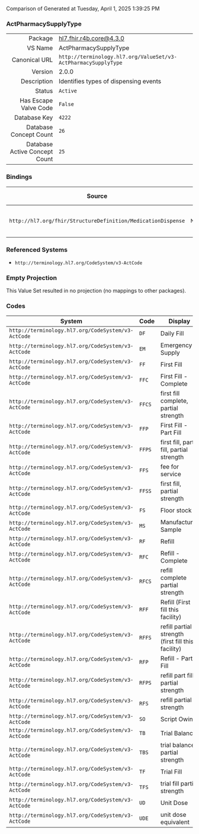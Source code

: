 Comparison of 
Generated at Tuesday, April 1, 2025 1:39:25 PM

### ActPharmacySupplyType

|      |     |
| ---: | --- |
| Package | hl7.fhir.r4b.core@4.3.0 |
| VS Name | ActPharmacySupplyType |
| Canonical URL | `http://terminology.hl7.org/ValueSet/v3-ActPharmacySupplyType` |
| Version | 2.0.0 |
| Description | Identifies types of dispensing events |
| Status | `Active` |
| Has Escape Valve Code | `False` |
| Database Key | `4222` |
| Database Concept Count | `26` |
| Database Active Concept Count | `25` |
### Bindings

| Source | Element | Binding | Strength | Element Short |
| ------ | ------- | ------- | -------- | ------------- |
| `http://hl7.org/fhir/StructureDefinition/MedicationDispense` | `MedicationDispense.type` | `http://terminology.hl7.org/ValueSet/v3-ActPharmacySupplyType` | `Example` | Trial fill, partial fill, emergency fill, etc. |

### Referenced Systems

* `http://terminology.hl7.org/CodeSystem/v3-ActCode`
### Empty Projection

This Value Set resulted in no projection (no mappings to other packages).

### Codes

| System | Code | Display |
| ------ | ---- | ------- |
| `http://terminology.hl7.org/CodeSystem/v3-ActCode` | `DF` | Daily Fill |
| `http://terminology.hl7.org/CodeSystem/v3-ActCode` | `EM` | Emergency Supply |
| `http://terminology.hl7.org/CodeSystem/v3-ActCode` | `FF` | First Fill |
| `http://terminology.hl7.org/CodeSystem/v3-ActCode` | `FFC` | First Fill - Complete |
| `http://terminology.hl7.org/CodeSystem/v3-ActCode` | `FFCS` | first fill complete, partial strength |
| `http://terminology.hl7.org/CodeSystem/v3-ActCode` | `FFP` | First Fill - Part Fill |
| `http://terminology.hl7.org/CodeSystem/v3-ActCode` | `FFPS` | first fill, part fill, partial strength |
| `http://terminology.hl7.org/CodeSystem/v3-ActCode` | `FFS` | fee for service |
| `http://terminology.hl7.org/CodeSystem/v3-ActCode` | `FFSS` | first fill, partial strength |
| `http://terminology.hl7.org/CodeSystem/v3-ActCode` | `FS` | Floor stock |
| `http://terminology.hl7.org/CodeSystem/v3-ActCode` | `MS` | Manufacturer Sample |
| `http://terminology.hl7.org/CodeSystem/v3-ActCode` | `RF` | Refill |
| `http://terminology.hl7.org/CodeSystem/v3-ActCode` | `RFC` | Refill - Complete |
| `http://terminology.hl7.org/CodeSystem/v3-ActCode` | `RFCS` | refill complete partial strength |
| `http://terminology.hl7.org/CodeSystem/v3-ActCode` | `RFF` | Refill (First fill this facility) |
| `http://terminology.hl7.org/CodeSystem/v3-ActCode` | `RFFS` | refill partial strength (first fill this facility) |
| `http://terminology.hl7.org/CodeSystem/v3-ActCode` | `RFP` | Refill - Part Fill |
| `http://terminology.hl7.org/CodeSystem/v3-ActCode` | `RFPS` | refill part fill partial strength |
| `http://terminology.hl7.org/CodeSystem/v3-ActCode` | `RFS` | refill partial strength |
| `http://terminology.hl7.org/CodeSystem/v3-ActCode` | `SO` | Script Owing |
| `http://terminology.hl7.org/CodeSystem/v3-ActCode` | `TB` | Trial Balance |
| `http://terminology.hl7.org/CodeSystem/v3-ActCode` | `TBS` | trial balance partial strength |
| `http://terminology.hl7.org/CodeSystem/v3-ActCode` | `TF` | Trial Fill |
| `http://terminology.hl7.org/CodeSystem/v3-ActCode` | `TFS` | trial fill partial strength |
| `http://terminology.hl7.org/CodeSystem/v3-ActCode` | `UD` | Unit Dose |
| `http://terminology.hl7.org/CodeSystem/v3-ActCode` | `UDE` | unit dose equivalent |
